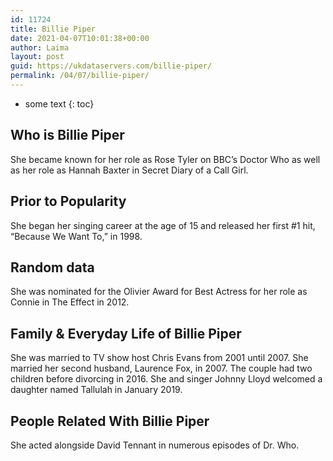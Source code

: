 ```yaml
---
id: 11724
title: Billie Piper
date: 2021-04-07T10:01:38+00:00
author: Laima
layout: post
guid: https://ukdataservers.com/billie-piper/
permalink: /04/07/billie-piper/
---
```


* some text
{: toc}


## Who is Billie Piper
                  
                  
                  
She became known for her role as Rose Tyler on BBC&#8217;s Doctor Who as well as her role as Hannah Baxter in Secret Diary of a Call Girl.
                  
              
            
              
            
                
                
                
## Prior to Popularity
                  
                  
                  
She began her singing career at the age of 15 and released her first #1 hit, &#8220;Because We Want To,&#8221; in 1998.
                  
              
            
              
            
                
                
                
## Random data
                  
                  
                  
She was nominated for the Olivier Award for Best Actress for her role as Connie in The Effect in 2012.
                  
              
            
              
            
                
                
                
## Family & Everyday Life of Billie Piper
                  
                  
                  
She was married to TV show host Chris Evans from 2001 until 2007. She married her second husband, Laurence Fox, in 2007. The couple had two children before divorcing in 2016. She and singer Johnny Lloyd welcomed a daughter named Tallulah in January 2019.
                  
              
            
              
            
                
                
                
## People Related With Billie Piper
                  
                  
                  
She acted alongside David Tennant in numerous episodes of Dr. Who.
                  
              
            
              
            
                
              
            
              
              
            
            
              
            
          
          
          